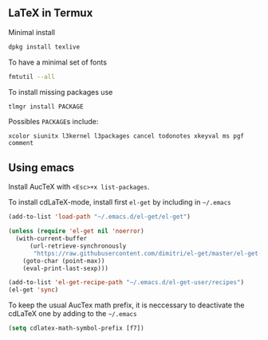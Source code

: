 ## LaTeX in Termux
Minimal install
```bash
dpkg install texlive
```
To have a minimal set of fonts
```bash
fmtutil --all
```
To install missing packages use
```bash
tlmgr install PACKAGE
```
Possibles `PACKAGE`s include:
```
xcolor siunitx l3kernel l3packages cancel todonotes xkeyval ms pgf comment
```

## Using emacs

Install AucTeX with `<Esc>+x list-packages`.

To install cdLaTeX-mode, install first `el-get` by including in `~/.emacs`
```lisp
(add-to-list 'load-path "~/.emacs.d/el-get/el-get")

(unless (require 'el-get nil 'noerror)
  (with-current-buffer
      (url-retrieve-synchronously
       "https://raw.githubusercontent.com/dimitri/el-get/master/el-get-install.el")
    (goto-char (point-max))
    (eval-print-last-sexp)))

(add-to-list 'el-get-recipe-path "~/.emacs.d/el-get-user/recipes")
(el-get 'sync)
```

To keep the usual AucTex math prefix, it is neccessary to deactivate the cdLaTeX one by adding to the `~/.emacs`
```lisp
(setq cdlatex-math-symbol-prefix [f7])
```